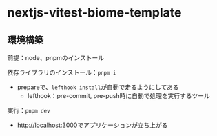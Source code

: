 # nextjs-vitest-biome-template
## 環境構築

前提：node、pnpmのインストール

依存ライブラリのインストール：`pnpm i`
- prepareで、`lefthook install`が自動で走るようにしてある
  - lefthook：pre-commit, pre-push時に自動で処理を実行するツール

実行：`pnpm dev`
- [http://localhost:3000](http://localhost:3000)でアプリケーションが立ち上がる
